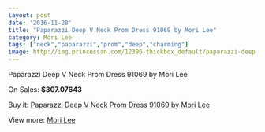 ```yaml
---
layout: post
date: '2016-11-28'
title: "Paparazzi Deep V Neck Prom Dress 91069 by Mori Lee"
category: Mori Lee
tags: ["neck","paparazzi","prom","deep","charming"]
image: http://img.princessan.com/12396-thickbox_default/paparazzi-deep-v-neck-prom-dress-91069-by-mori-lee.jpg
---
```

Paparazzi Deep V Neck Prom Dress 91069 by Mori Lee

On Sales: **$307.07643**
<a href="https://www.princessan.com/en/mori-lee/5870-paparazzi-deep-v-neck-prom-dress-91069-by-mori-lee.html"><amp-img layout="responsive" width="600" height="600" src="//img.princessan.com/12396-thickbox_default/paparazzi-deep-v-neck-prom-dress-91069-by-mori-lee.jpg" alt="Paparazzi Deep V Neck Prom Dress 91069 by Mori Lee 0" /></a>
<a href="https://www.princessan.com/en/mori-lee/5870-paparazzi-deep-v-neck-prom-dress-91069-by-mori-lee.html"><amp-img layout="responsive" width="600" height="600" src="//img.princessan.com/12397-thickbox_default/paparazzi-deep-v-neck-prom-dress-91069-by-mori-lee.jpg" alt="Paparazzi Deep V Neck Prom Dress 91069 by Mori Lee 1" /></a>

Buy it: [Paparazzi Deep V Neck Prom Dress 91069 by Mori Lee](https://www.princessan.com/en/mori-lee/5870-paparazzi-deep-v-neck-prom-dress-91069-by-mori-lee.html "Paparazzi Deep V Neck Prom Dress 91069 by Mori Lee")

View more: [Mori Lee](https://www.princessan.com/en/46-mori-lee "Mori Lee")